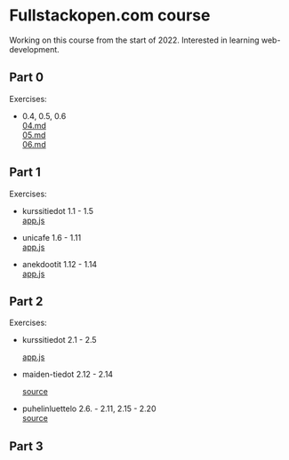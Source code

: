 # Fullstackopen.com course

Working on this course from the start of 2022. Interested in learning web-development.  

## Part 0 
Exercises: 
- 0.4, 0.5, 0.6  
    [04.md](./part0/04.md)   
    [05.md](./part0/05.md)   
    [06.md](./part0/06.md)   

## Part 1  

Exercises:
- kurssitiedot 1.1 - 1.5   
    [app.js](./part1/kurssitiedot/src/App.js)  

- unicafe 1.6 - 1.11  
    [app.js](./part1/unicafe/src/App.js)  

- anekdootit 1.12 - 1.14  
    [app.js](./part1/anekdootit/src/App.js)  

## Part 2
Exercises:  
- kurssitiedot 2.1 - 2.5
  
     [app.js](./part2/kurssitiedot/src/App.js)  

- maiden-tiedot 2.12 - 2.14  

    [source](./part2/maiden-tiedot/src/)  

- puhelinluettelo 2.6. - 2.11, 2.15 - 2.20   
      [source](./part2/puhelinluettelo/src/)  

## Part 3
